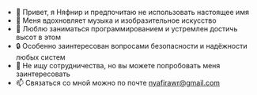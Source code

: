 - 👋 Привет, я Няфнир и предпочитаю не использовать настоящее имя
- 👀 Меня вдохновляет музыка и изобразительное искусство
- 🌱 Люблю заниматься программированием и устремлен достичь высот в этом
- 🔒 Особенно заинтересован вопросами безопасности и надёжности любых систем
- 💞️ Не ищу сотрудничества, но вы можете попробовать меня заинтересовать
- 📫 Связаться со мной можно по почте nyafirawr@gmail.com
